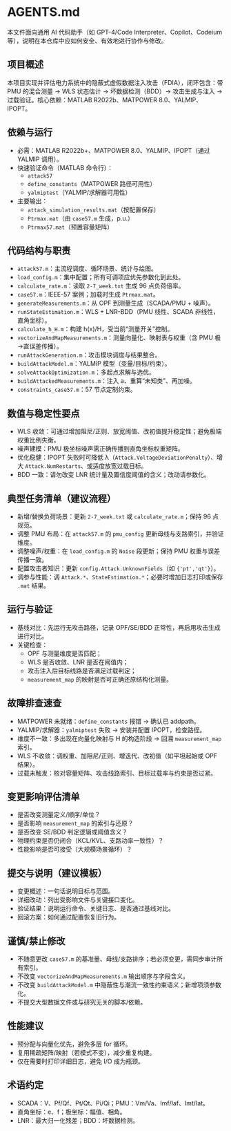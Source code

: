 # AGENTS.md

本文件面向通用 AI 代码助手（如 GPT-4/Code Interpreter、Copilot、Codeium 等），说明在本仓库中应如何安全、有效地进行协作与修改。

## 项目概述
本项目实现并评估电力系统中的隐蔽式虚假数据注入攻击（FDIA），闭环包含：带 PMU 的混合测量 → WLS 状态估计 → 坏数据检测（BDD）→ 攻击生成与注入 → 过载验证。核心依赖：MATLAB R2022b、MATPOWER 8.0、YALMIP、IPOPT。

## 依赖与运行
- 必需：MATLAB R2022b+、MATPOWER 8.0、YALMIP、IPOPT（通过 YALMIP 调用）。
- 快速验证命令（MATLAB 命令行）：
  - `attack57`
  - `define_constants`（MATPOWER 路径可用性）
  - `yalmiptest`（YALMIP/求解器可用性）
- 主要输出：
  - `attack_simulation_results.mat`（按配置保存）
  - `Ptrmax.mat`（由 `case57.m` 生成，p.u.）
  - `Ptrmax57.mat`（预置容量矩阵）

## 代码结构与职责
- `attack57.m`：主流程调度、循环场景、统计与绘图。
- `load_config.m`：集中配置；所有可调项应优先参数化到此处。
- `calculate_rate.m`：读取 `2-7_week.txt` 生成 96 点负荷倍率。
- `case57.m`：IEEE-57 案例；加载时生成 `Ptrmax.mat`。
- `generateMeasurements.m`：从 OPF 到测量生成（SCADA/PMU + 噪声）。
- `runStateEstimation.m`：WLS + LNR-BDD（PMU 线性、SCADA 非线性，直角坐标）。
- `calculate_h_H.m`：构建 h(x)/H，受当前“测量开关”控制。
- `vectorizeAndMapMeasurements.m`：测量向量化、映射表与权重（含 PMU 极→直误差传播）。
- `runAttackGeneration.m`：攻击模块调度与结果整合。
- `buildAttackModel.m`：YALMIP 模型（变量/目标/约束）。
- `solveAttackOptimization.m`：多起点求解与选优。
- `buildAttackedMeasurements.m`：注入 a、重算“未知类”、再加噪。
- `constraints_case57.m`：57 节点定制约束。



## 数值与稳定性要点
- WLS 收敛：可通过增加阻尼/正则、放宽阈值、改初值提升稳定性；避免极端权重比例失衡。
- 噪声建模：PMU 极坐标噪声需正确传播到直角坐标权重矩阵。
- 优化稳健：IPOPT 失败时可降低 λ（`Attack.VoltageDeviationPenalty`）、增大 `Attack.NumRestarts`、或适度放宽过载目标。
- BDD 一致：请勿改变 LNR 统计量及置信度阈值的含义；改动请参数化。

## 典型任务清单（建议流程）
- 新增/替换负荷场景：更新 `2-7_week.txt` 或 `calculate_rate.m`；保持 96 点规范。
- 调整 PMU 布局：在 `attack57.m` 的 `pmu_config` 更新母线与支路索引，并验证维度。
- 调整噪声/权重：在 `load_config.m` 的 `Noise` 段更新；保持 PMU 权重与误差传播一致。
- 配置攻击者知识：更新 `config.Attack.UnknownFields`（如 `{'pt','qt'}`）。
- 调参与性能：调 `Attack.*`、`StateEstimation.*`；必要时增加日志打印或保存 `.mat` 结果。

## 运行与验证
- 基线对比：先运行无攻击路径，记录 OPF/SE/BDD 正常性，再启用攻击生成进行对比。
- 关键检查：
  - OPF 与测量维度是否匹配；
  - WLS 是否收敛、LNR 是否在阈值内；
  - 攻击注入后目标线路是否满足过载判定；
  - `measurement_map` 的映射是否可正确还原结构化测量。

## 故障排查速查
- MATPOWER 未就绪：`define_constants` 报错 → 确认已 addpath。
- YALMIP/求解器：`yalmiptest` 失败 → 安装并配置 IPOPT，检查路径。
- 维度不一致：多出现在向量化映射与 H 的构造阶段 → 回溯 `measurement_map` 索引。
- WLS 不收敛：调权重、加阻尼/正则、增迭代、改初值（如平坦起始或 OPF 结果）。
- 过载未触发：核对容量矩阵、攻击线路索引、目标过载率与约束是否过紧。

## 变更影响评估清单
- 是否改变测量定义/顺序/单位？
- 是否影响 `measurement_map` 的索引与还原？
- 是否改变 SE/BDD 判定逻辑或阈值含义？
- 物理约束是否仍闭合（KCL/KVL、支路功率一致性）？
- 性能影响是否可接受（大规模场景循环）？

## 提交与说明（建议模板）
- 变更概述：一句话说明目标与范围。
- 详细改动：列出受影响文件与关键接口变化。
- 验证结果：说明运行命令、关键日志、是否通过基线对比。
- 回滚方案：如何通过配置恢复旧行为。

## 谨慎/禁止修改
- 不随意更改 `case57.m` 的基准量、母线/支路排序；若必须变更，需同步审计所有索引。
- 不改变 `vectorizeAndMapMeasurements.m` 输出顺序与字段含义。
- 不改变 `buildAttackModel.m` 中隐蔽性与潮流一致性约束语义；新增项须参数化。
- 不提交大型数据文件或与研究无关的脚本/依赖。

## 性能建议
- 预分配与向量化优先，避免多层 for 循环。
- 复用稀疏矩阵/映射（若模式不变），减少重复构建。
- 仅在需要时打印详细日志，避免 I/O 成为瓶颈。

## 术语约定
- SCADA：V、Pf/Qf、Pt/Qt、Pi/Qi；PMU：Vm/Va、Imf/Iaf、Imt/Iat。
- 直角坐标：e、f；极坐标：幅值、相角。
- LNR：最大归一化残差；BDD：坏数据检测。

